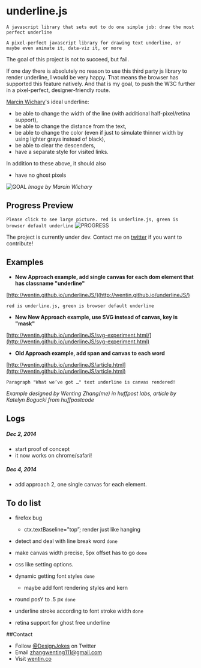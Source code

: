 # underline.js

`A javascript library that sets out to do one simple job: draw the most perfect underline`

`A pixel-perfect javascript library for drawing text underline, or maybe even animate it, data-viz it, or more`

The goal of this project is not to succeed, but fail. 

If one day there is absolutely no reason to use this third party js library to render underline, I would be very happy. That means the browser has supported  this feature natively. And that is my goal, to push the W3C further in a pixel-perfect, designer-friendly route.

[Marcin Wichary](https://twitter.com/mwichary)'s ideal underline:
* be able to change the width of the line (with additional half-pixel/retina support),
* be able to change the distance from the text,
* be able to change the color (even if just to simulate thinner width by using lighter grays instead of black),
* be able to clear the descenders,
* have a separate style for visited links.

In addition to these above, it should also 
* have no ghost pixels 

![GOAL](https://d262ilb51hltx0.cloudfront.net/max/1400/1*5iD2Znv03I2XR5QI3KLJrg.png)
*Image by Marcin Wichary*


## Progress Preview
`Please click to see large picture. red is underline.js, green is browser default underline`
![PROGRESS](https://raw.githubusercontent.com/wentin/underlineJS/master/i/underlineJS.png)

The project is currently under dev. Contact me on [twitter](http://twitter.com/DesignJokes) if you want to contribute!

## Examples

- **New Approach example, add single canvas for each dom element that has classname "underline"**

[http://wentin.github.io/underlineJS/](http://wentin.github.io/underlineJS/)

`red is underline.js, green is browser default underline`

- **New New Approach example, use SVG instead of canvas, key is "mask"**

[http://wentin.github.io/underlineJS/svg-experiment.html/](http://wentin.github.io/underlineJS/svg-experiment.html)

- **Old Approach example, add span and canvas to each word**

[http://wentin.github.io/underlineJS/article.html](http://wentin.github.io/underlineJS/article.html)

`Paragraph "What we’ve got …" text underline is canvas rendered!`

*Example designed by Wenting Zhang(me) in huffpost labs, article by Katelyn Bogucki from huffpostcode*

## Logs
##### Dec 2, 2014
* start proof of concept
* it now works on chrome/safari!

##### Dec 4, 2014
* add approach 2, one single canvas for each element.

## To do list

- firefox bug
  - ctx.textBaseline="top”; render just like hanging

- detect and deal with line break word `done`

- make canvas width precise, 5px offset has to go `done`

- css like setting options.

- dynamic getting font styles `done`
  - maybe add font rendering styles and kern

- round posY to .5 px `done`

- underline stroke according to font stroke width `done`

- retina support for ghost free underline 

##Contact
* Follow [@DesignJokes](http://twitter.com/DesignJokes) on Twitter
* Email <zhangwenting111@gmail.com>
* Visit [wentin.co](http://wentin.co)
